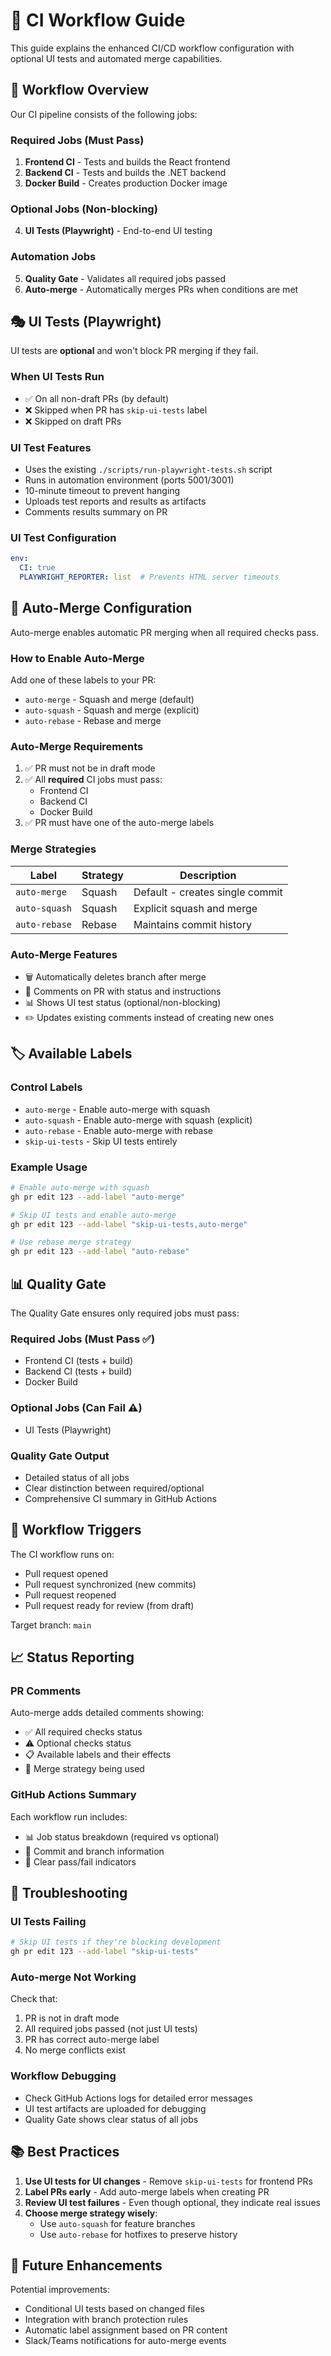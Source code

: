 # 🔄 CI Workflow Guide

This guide explains the enhanced CI/CD workflow configuration with optional UI tests and automated merge capabilities.

## 🎯 Workflow Overview

Our CI pipeline consists of the following jobs:

### Required Jobs (Must Pass)
1. **Frontend CI** - Tests and builds the React frontend
2. **Backend CI** - Tests and builds the .NET backend
3. **Docker Build** - Creates production Docker image

### Optional Jobs (Non-blocking)
4. **UI Tests (Playwright)** - End-to-end UI testing

### Automation Jobs
5. **Quality Gate** - Validates all required jobs passed
6. **Auto-merge** - Automatically merges PRs when conditions are met

## 🎭 UI Tests (Playwright)

UI tests are **optional** and won't block PR merging if they fail.

### When UI Tests Run
- ✅ On all non-draft PRs (by default)
- ❌ Skipped when PR has `skip-ui-tests` label
- ❌ Skipped on draft PRs

### UI Test Features
- Uses the existing `./scripts/run-playwright-tests.sh` script
- Runs in automation environment (ports 5001/3001)
- 10-minute timeout to prevent hanging
- Uploads test reports and results as artifacts
- Comments results summary on PR

### UI Test Configuration
```yaml
env:
  CI: true
  PLAYWRIGHT_REPORTER: list  # Prevents HTML server timeouts
```

## 🤖 Auto-Merge Configuration

Auto-merge enables automatic PR merging when all required checks pass.

### How to Enable Auto-Merge

Add one of these labels to your PR:
- `auto-merge` - Squash and merge (default)
- `auto-squash` - Squash and merge (explicit)
- `auto-rebase` - Rebase and merge

### Auto-Merge Requirements
1. ✅ PR must not be in draft mode
2. ✅ All **required** CI jobs must pass:
   - Frontend CI
   - Backend CI
   - Docker Build
3. ✅ PR must have one of the auto-merge labels

### Merge Strategies

| Label | Strategy | Description |
|-------|----------|-------------|
| `auto-merge` | Squash | Default - creates single commit |
| `auto-squash` | Squash | Explicit squash and merge |
| `auto-rebase` | Rebase | Maintains commit history |

### Auto-Merge Features
- 🗑️ Automatically deletes branch after merge
- 💬 Comments on PR with status and instructions
- 📊 Shows UI test status (optional/non-blocking)
- ✏️ Updates existing comments instead of creating new ones

## 🏷️ Available Labels

### Control Labels
- `auto-merge` - Enable auto-merge with squash
- `auto-squash` - Enable auto-merge with squash (explicit)
- `auto-rebase` - Enable auto-merge with rebase
- `skip-ui-tests` - Skip UI tests entirely

### Example Usage
```bash
# Enable auto-merge with squash
gh pr edit 123 --add-label "auto-merge"

# Skip UI tests and enable auto-merge
gh pr edit 123 --add-label "skip-ui-tests,auto-merge"

# Use rebase merge strategy
gh pr edit 123 --add-label "auto-rebase"
```

## 📊 Quality Gate

The Quality Gate ensures only required jobs must pass:

### Required Jobs (Must Pass ✅)
- Frontend CI (tests + build)
- Backend CI (tests + build)  
- Docker Build

### Optional Jobs (Can Fail ⚠️)
- UI Tests (Playwright)

### Quality Gate Output
- Detailed status of all jobs
- Clear distinction between required/optional
- Comprehensive CI summary in GitHub Actions

## 🔧 Workflow Triggers

The CI workflow runs on:
- Pull request opened
- Pull request synchronized (new commits)
- Pull request reopened
- Pull request ready for review (from draft)

Target branch: `main`

## 📈 Status Reporting

### PR Comments
Auto-merge adds detailed comments showing:
- ✅ All required checks status
- ⚠️ Optional checks status
- 📋 Available labels and their effects
- 🔄 Merge strategy being used

### GitHub Actions Summary
Each workflow run includes:
- 📊 Job status breakdown (required vs optional)
- 📝 Commit and branch information
- 🎯 Clear pass/fail indicators

## 🚨 Troubleshooting

### UI Tests Failing
```bash
# Skip UI tests if they're blocking development
gh pr edit 123 --add-label "skip-ui-tests"
```

### Auto-merge Not Working
Check that:
1. PR is not in draft mode
2. All required jobs passed (not just UI tests)
3. PR has correct auto-merge label
4. No merge conflicts exist

### Workflow Debugging
- Check GitHub Actions logs for detailed error messages
- UI test artifacts are uploaded for debugging
- Quality Gate shows clear status of all jobs

## 📚 Best Practices

1. **Use UI tests for UI changes** - Remove `skip-ui-tests` for frontend PRs
2. **Label PRs early** - Add auto-merge labels when creating PR
3. **Review UI test failures** - Even though optional, they indicate real issues
4. **Choose merge strategy wisely**:
   - Use `auto-squash` for feature branches
   - Use `auto-rebase` for hotfixes to preserve history

## 🔮 Future Enhancements

Potential improvements:
- Conditional UI tests based on changed files
- Integration with branch protection rules
- Automatic label assignment based on PR content
- Slack/Teams notifications for auto-merge events